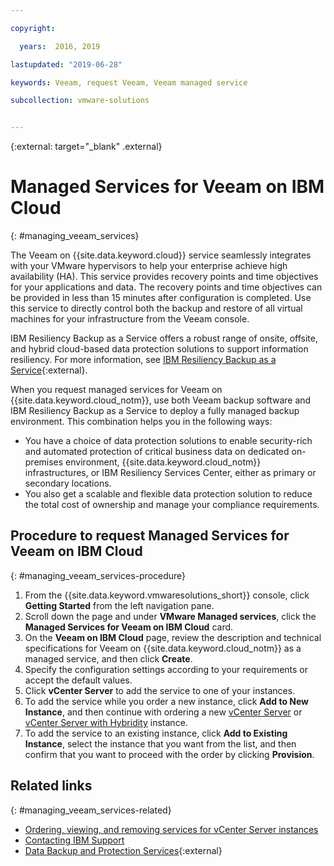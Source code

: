```yaml
---

copyright:

  years:  2016, 2019

lastupdated: "2019-06-28"

keywords: Veeam, request Veeam, Veeam managed service

subcollection: vmware-solutions


---
```


{:external: target="_blank" .external}

# Managed Services for Veeam on IBM Cloud
{: #managing_veeam_services}

The Veeam on {{site.data.keyword.cloud}} service seamlessly integrates with your VMware hypervisors to help your enterprise achieve high availability (HA). This service provides recovery points and time objectives for your applications and data. The recovery points and time objectives can be provided in less than 15 minutes after configuration is completed. Use this service to directly control both the backup and restore of all virtual machines for your infrastructure from the Veeam console.

IBM Resiliency Backup as a Service offers a robust range of onsite, offsite, and hybrid cloud-based data protection solutions to support information resiliency. For more information, see [IBM Resiliency Backup as a Service](https://www.ibm.com/us-en/marketplace/managed-backup-services){:external}.

When you request managed services for Veeam on {{site.data.keyword.cloud_notm}}, use both Veeam backup software and IBM Resiliency Backup as a Service to deploy a fully managed backup environment. This combination helps you in the following ways:
* You have a choice of data protection solutions to enable security-rich and automated protection of critical business data on dedicated on-premises environment, {{site.data.keyword.cloud_notm}} infrastructures, or IBM Resiliency Services Center, either as primary or secondary locations.
* You also get a scalable and flexible data protection solution to reduce the total cost of ownership and manage your compliance requirements.

## Procedure to request Managed Services for Veeam on IBM Cloud
{: #managing_veeam_services-procedure}

1. From the {{site.data.keyword.vmwaresolutions_short}} console, click **Getting Started** from the left navigation pane.
2. Scroll down the page and under **VMware Managed services**, click the **Managed Services for Veeam on IBM Cloud** card.
3. On the **Veeam on IBM Cloud** page, review the description and technical specifications for Veeam on {{site.data.keyword.cloud_notm}} as a managed service, and then click **Create**.
4. Specify the configuration settings according to your requirements or accept the default values.
5. Click **vCenter Server** to add the service to one of your instances.
6. To add the service while you order a new instance, click **Add to New Instance**, and then continue with ordering a new [vCenter Server](/docs/services/vmwaresolutions/vcenter?topic=vmware-solutions-vc_orderinginstance) or [vCenter Server with Hybridity](/docs/services/vmwaresolutions/vcenter?topic=vmware-solutions-vc_hybrid_orderinginstance) instance.
7. To add the service to an existing instance, click **Add to Existing Instance**, select the instance that you want from the list, and then confirm that you want to proceed with the order by clicking **Provision**.

## Related links
{: #managing_veeam_services-related}

* [Ordering, viewing, and removing services for vCenter Server instances](/docs/services/vmwaresolutions/vcenter?topic=vmware-solutions-vc_addingremovingservices)
* [Contacting IBM Support](/docs/services/vmwaresolutions/vmonic?topic=vmware-solutions-trbl_support)
* [Data Backup and Protection Services](https://www.ibm.com/services/business-continuity/backup-data-protection){:external}
